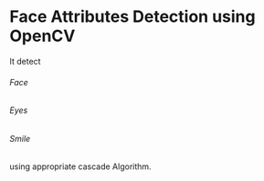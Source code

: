 # Face Attributes Detection using OpenCV
It detect
######  Face
######  Eyes
######  Smile
using appropriate cascade Algorithm.